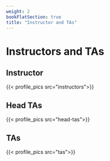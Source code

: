 ```yaml
---
weight: 2
bookFlatSection: true
title: "Instructor and TAs"
---
```


<!-- CHECK THE DATA DIRECTORY FOR SOURCES -->

# Instructors and TAs

## Instructor

{{< profile_pics src="instructors">}}

## Head TAs

{{< profile_pics src="head-tas">}}

## TAs

{{< profile_pics src="tas">}}
